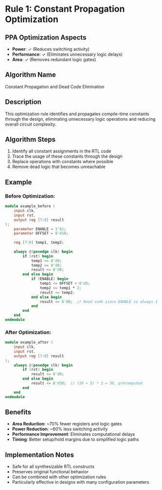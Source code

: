 # Rule 1: Constant Propagation Optimization

## PPA Optimization Aspects
- **Power**: ✓ (Reduces switching activity)
- **Performance**: ✓ (Eliminates unnecessary logic delays)
- **Area**: ✓ (Removes redundant logic gates)

## Algorithm Name
Constant Propagation and Dead Code Elimination

## Description
This optimization rule identifies and propagates compile-time constants through the design, eliminating unnecessary logic operations and reducing overall circuit complexity.

## Algorithm Steps
1. Identify all constant assignments in the RTL code
2. Trace the usage of these constants through the design
3. Replace operations with constants where possible
4. Remove dead logic that becomes unreachable

## Example

### Before Optimization:
```verilog
module example_before (
    input clk,
    input rst,
    output reg [7:0] result
);
    parameter ENABLE = 1'b1;
    parameter OFFSET = 8'd10;
    
    reg [7:0] temp1, temp2;
    
    always @(posedge clk) begin
        if (rst) begin
            temp1 <= 8'd0;
            temp2 <= 8'd0;
            result <= 8'd0;
        end else begin
            if (ENABLE) begin
                temp1 <= OFFSET + 8'd5;
                temp2 <= temp1 * 2;
                result <= temp2;
            end else begin
                result <= 8'd0;  // Dead code since ENABLE is always 1
            end
        end
    end
endmodule
```

### After Optimization:
```verilog
module example_after (
    input clk,
    input rst,
    output reg [7:0] result
);
    always @(posedge clk) begin
        if (rst) begin
            result <= 8'd0;
        end else begin
            result <= 8'd30;  // (10 + 5) * 2 = 30, precomputed
        end
    end
endmodule
```

## Benefits
- **Area Reduction**: ~70% fewer registers and logic gates
- **Power Reduction**: ~60% less switching activity
- **Performance Improvement**: Eliminates computational delays
- **Timing**: Better setup/hold margins due to simplified logic paths

## Implementation Notes
- Safe for all synthesizable RTL constructs
- Preserves original functional behavior
- Can be combined with other optimization rules
- Particularly effective in designs with many configuration parameters 